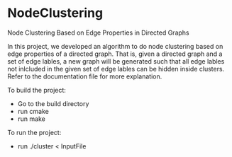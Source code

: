 # NodeClustering
Node Clustering Based on Edge Properties in Directed Graphs


In this project, we developed an algorithm to do node clustering based on edge properties of a directed graph. That is, given a directed graph and a set of edge lables, a new graph will be generated such that all edge lables not inlcluded in the given set of edge lables can be hidden inside clusters. Refer to the documentation file for more explanation. 

To build the project:
  - Go to the build directory
  - run cmake
  - run make
  
 To run the project:
  - run ./cluster < InputFile
